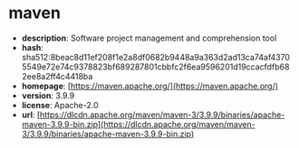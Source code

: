 # maven

- **description**: Software project management and comprehension tool
- **hash**: sha512:8beac8d11ef208f1e2a8df0682b9448a9a363d2ad13ca74af43705549e72e74c9378823bf689287801cbbfc2f6ea9596201d19ccacfdfb682ee8a2ff4c4418ba
- **homepage**: [https://maven.apache.org/](https://maven.apache.org/)
- **version**: 3.9.9
- **license**: Apache-2.0
- **url**: [https://dlcdn.apache.org/maven/maven-3/3.9.9/binaries/apache-maven-3.9.9-bin.zip](https://dlcdn.apache.org/maven/maven-3/3.9.9/binaries/apache-maven-3.9.9-bin.zip)

